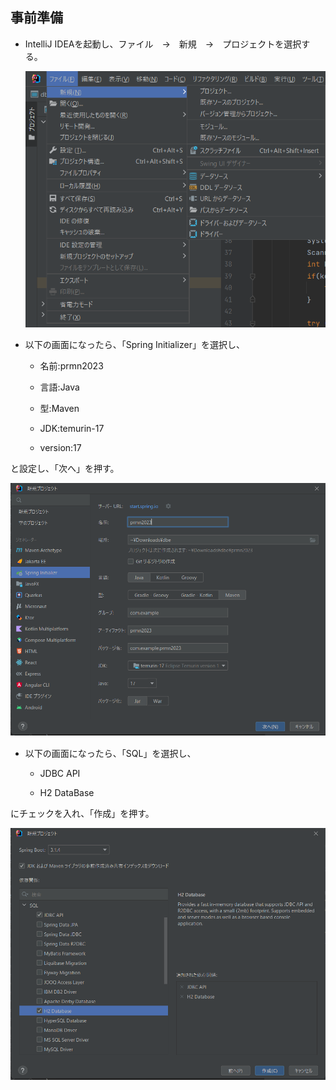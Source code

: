 ## 事前準備
- IntelliJ IDEAを起動し、ファイル　→　新規　→　プロジェクトを選択する。

  
  ![image](https://github.com/Shodaiki/2022prmna/blob/main/%E3%82%B9%E3%82%AF%E3%83%AA%E3%83%BC%E3%83%B3%E3%82%B7%E3%83%A7%E3%83%83%E3%83%88%202023-10-16%20131056.png)
  
- 以下の画面になったら、「Spring Initializer」を選択し、

    - 名前:prmn2023

    - 言語:Java

    - 型:Maven

    - JDK:temurin-17

    - version:17

と設定し、「次へ」を押す。
  
  ![image](https://github.com/Shodaiki/2022prmna/blob/main/%E3%82%B9%E3%82%AF%E3%83%AA%E3%83%BC%E3%83%B3%E3%82%B7%E3%83%A7%E3%83%83%E3%83%88%202023-10-16%20134331.png)
　　
- 以下の画面になったら、「SQL」を選択し、

    - JDBC API

    - H2 DataBase

にチェックを入れ、「作成」を押す。



  
  ![image](https://github.com/Shodaiki/2022prmna/blob/main/%E3%82%B9%E3%82%AF%E3%83%AA%E3%83%BC%E3%83%B3%E3%82%B7%E3%83%A7%E3%83%83%E3%83%88%202023-10-16%20134825.png)
